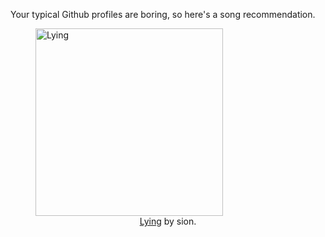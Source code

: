 Your typical Github profiles are boring, so here's a song recommendation.
<figure><img width="300" height="300" src="https://i.scdn.co/image/ab67616d0000b2730d69dd42de6f7f27a9087280" alt="Lying" /><figcaption align="center"><a href="https://open.spotify.com/track/2qc88rXv6fNPALrSJ6f9BI" target="_blank">Lying</a> by sion.</figcaption></figure>
